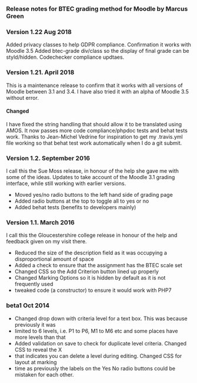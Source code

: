 ### Release notes  for BTEC grading method for Moodle by Marcus Green

### Version 1.22 Aug 2018
Added privacy classes to help GDPR compliance. Confirmation it works with Moodle 3.5
Added btec-grade div/class so the display of final grade can be styld/hidden.
Codechecker compliance updtaes. 

### Version 1.21. April 2018
This is a maintenance release to confirm that it works with all versions of Moodle between
3.1 and 3.4. I have also tried it with an alpha of Moodle 3.5 without error.

#### Changed
I have fixed the string handling that should allow it to be translated using AMOS. It now passes
more code compliance/phpdoc tests and behat tests work. Thanks to Jean-Michel Vedrine for inspiration
to get my .travis.yml file working so that behat test work automatically when I do a git submit.


### Version 1.2. September 2016
I call this the Sue Moss release, in honour of the help she gave me with some of the ideas.
Updates to take account of the Moodle 3.1 grading interface, while
still working with earlier versions.
* Moved yes/no radio buttons to the left hand side of grading page
* Added radio buttons at the top to toggle all to yes or no
* Added behat tests (benefits to developers mainly)

### Version 1.1. March 2016
I call this the  Gloucestershire college release in honour of the help and feedback given on my visit there.
* Reduced the size of the description field as it was occupying a disproportional amount of space
* Added a check to ensure that the assignment has the BTEC scale set
* Changed CSS so the Add Criterion button lined up properly
* Changed Marking Options so it is hidden by default as it is not frequently used
* tweaked code (a constructor) to ensure it would work with PHP7


### beta1 Oct 2014
* Changed drop down with criteria level for a text box. This was because previously it was
* limited to 6 levels, i.e. P1 to P6, M1 to M6 etc and some places have more levels than that
* Added validation on save to check for duplicate level criteria. Changed CSS to reveal the X
* that indicates you can delete a level during editing. Changed CSS for layout at marking
* time as previously the labels on the Yes No radio buttons could be mistaken for each other.
